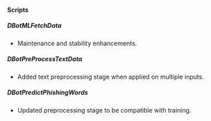 
#### Scripts
##### DBotMLFetchData
- Maintenance and stability enhancements.
##### DBotPreProcessTextData
- Added text preprocessing stage when applied on multiple inputs.
##### DBotPredictPhishingWords
- Updated preprocessing stage to be compatible with training.